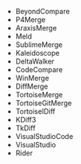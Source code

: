  * BeyondCompare
 * P4Merge
 * AraxisMerge
 * Meld
 * SublimeMerge
 * Kaleidoscope
 * DeltaWalker
 * CodeCompare
 * WinMerge
 * DiffMerge
 * TortoiseMerge
 * TortoiseGitMerge
 * TortoiseIDiff
 * KDiff3
 * TkDiff
 * VisualStudioCode
 * VisualStudio
 * Rider

